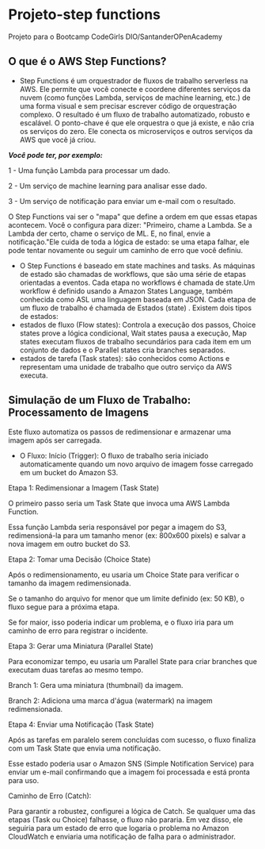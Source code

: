 # Projeto-step functions
Projeto para o Bootcamp CodeGirls DIO/SantanderOPenAcademy

## O que é o AWS Step Functions?
* Step Functions é um orquestrador de fluxos de trabalho serverless na AWS. Ele permite que você conecte e coordene diferentes serviços da nuvem (como funções Lambda, serviços de machine learning, etc.) de uma forma visual e sem precisar escrever código de orquestração complexo. O resultado é um fluxo de trabalho automatizado, robusto e escalável. O ponto-chave é que ele orquestra o que já existe, e não cria os serviços do zero. Ele conecta os microserviços e outros serviços da AWS que você já criou.

***Você pode ter, por exemplo:***

1 - Uma função Lambda para processar um dado.

2 - Um serviço de machine learning para analisar esse dado.

3 - Um serviço de notificação para enviar um e-mail com o resultado.

O Step Functions vai ser o "mapa" que define a ordem em que essas etapas acontecem. Você o configura para dizer: "Primeiro, chame a Lambda. Se a Lambda der certo, chame o serviço de ML. E, no final, envie a notificação."Ele cuida de toda a lógica de estado: se uma etapa falhar, ele pode tentar novamente ou seguir um caminho de erro que você definiu.
* O Step Functions é baseado em state machines and tasks. As máquinas de estado são chamadas de workflows, que são uma série de etapas orientadas a eventos. Cada etapa no workflows é chamada de state.Um workflow é definido usando a Amazon States Language, também conhecida como ASL uma linguagem baseada em JSON. Cada etapa de um fluxo de trabalho é chamada de Estados (state) . Existem dois tipos de estados:
* estados de fluxo (Flow states): Controla a execução dos passos, Choice states prove a lógica condicional, Wait states pausa a execução, Map states executam fluxos de trabalho secundários para cada item em um conjunto de dados e o Parallel states cria branches separados.
* estados de tarefa (Task states): são conhecidos como Actions e representam uma unidade de trabalho que outro serviço da AWS executa.
## Simulação de um Fluxo de Trabalho: Processamento de Imagens
Este fluxo automatiza os passos de redimensionar e armazenar uma imagem após ser carregada.
* O Fluxo:
Início (Trigger): O fluxo de trabalho seria iniciado automaticamente quando um novo arquivo de imagem fosse carregado em um bucket do Amazon S3.

Etapa 1: Redimensionar a Imagem (Task State)

O primeiro passo seria um Task State que invoca uma AWS Lambda Function.

Essa função Lambda seria responsável por pegar a imagem do S3, redimensioná-la para um tamanho menor (ex: 800x600 pixels) e salvar a nova imagem em outro bucket do S3.

Etapa 2: Tomar uma Decisão (Choice State)

Após o redimensionamento, eu usaria um Choice State para verificar o tamanho da imagem redimensionada.

Se o tamanho do arquivo for menor que um limite definido (ex: 50 KB), o fluxo segue para a próxima etapa.

Se for maior, isso poderia indicar um problema, e o fluxo iria para um caminho de erro para registrar o incidente.

Etapa 3: Gerar uma Miniatura (Parallel State)

Para economizar tempo, eu usaria um Parallel State para criar branches que executam duas tarefas ao mesmo tempo.

Branch 1: Gera uma miniatura (thumbnail) da imagem.

Branch 2: Adiciona uma marca d'água (watermark) na imagem redimensionada.

Etapa 4: Enviar uma Notificação (Task State)

Após as tarefas em paralelo serem concluídas com sucesso, o fluxo finaliza com um Task State que envia uma notificação.

Esse estado poderia usar o Amazon SNS (Simple Notification Service) para enviar um e-mail confirmando que a imagem foi processada e está pronta para uso.

Caminho de Erro (Catch):

Para garantir a robustez, configurei a lógica de Catch. Se qualquer uma das etapas (Task ou Choice) falhasse, o fluxo não pararia. Em vez disso, ele seguiria para um estado de erro que logaria o problema no Amazon CloudWatch e enviaria uma notificação de falha para o administrador.
